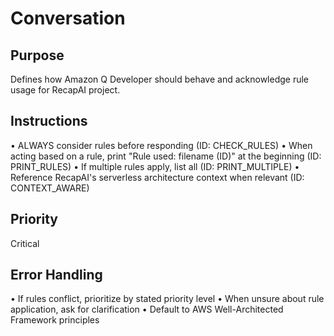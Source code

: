 # Conversation

## Purpose
Defines how Amazon Q Developer should behave and acknowledge rule usage for RecapAI project.

## Instructions
• ALWAYS consider rules before responding (ID: CHECK_RULES)
• When acting based on a rule, print "Rule used: filename (ID)" at the beginning (ID: PRINT_RULES)
• If multiple rules apply, list all (ID: PRINT_MULTIPLE)
• Reference RecapAI's serverless architecture context when relevant (ID: CONTEXT_AWARE)

## Priority
Critical

## Error Handling
• If rules conflict, prioritize by stated priority level
• When unsure about rule application, ask for clarification
• Default to AWS Well-Architected Framework principles
